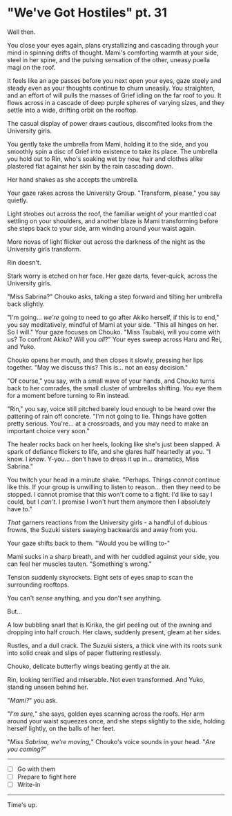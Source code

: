 # "We've Got Hostiles" pt. 31

Well then.

You close your eyes again, plans crystallizing and cascading through your mind in spinning drifts of thought. Mami's comforting warmth at your side, steel in her spine, and the pulsing sensation of the other, uneasy puella magi on the roof.

It feels like an age passes before you next open your eyes, gaze steely and steady even as your thoughts continue to churn uneasily. You straighten, and an effort of will pulls the masses of Grief idling on the far roof to you. It flows across in a cascade of deep purple spheres of varying sizes, and they settle into a wide, drifting orbit on the rooftop.

The casual display of power draws cautious, discomfited looks from the University girls.

You gently take the umbrella from Mami, holding it to the side, and you smoothly spin a disc of Grief into existence to take its place. The umbrella you hold out to Rin, who's soaking wet by now, hair and clothes alike plastered flat against her skin by the rain cascading down.

Her hand shakes as she accepts the umbrella.

Your gaze rakes across the University Group. "Transform, please," you say quietly.

Light strobes out across the roof, the familiar weight of your mantled coat settling on your shoulders, and another blaze is Mami transforming before she steps back to your side, arm winding around your waist again.

More novas of light flicker out across the darkness of the night as the University girls transform.

Rin doesn't.

Stark worry is etched on her face. Her gaze darts, fever-quick, across the University girls.

"Miss Sabrina?" Chouko asks, taking a step forward and tilting her umbrella back slightly.

"I'm going... *we're* going to need to go after Akiko herself, if this is to end," you say meditatively, mindful of Mami at your side. "This all hinges on her. So I will." Your gaze focuses on Chouko. "Miss Tsubaki, will you come with us? To confront Akiko? Will you *all*?" Your eyes sweep across Haru and Rei, and Yuko.

Chouko opens her mouth, and then closes it slowly, pressing her lips together. "May we discuss this? This is... not an easy decision."

"Of course," you say, with a small wave of your hands, and Chouko turns back to her comrades, the small cluster of umbrellas shifting. You eye them for a moment before turning to Rin instead.

"Rin," you say, voice still pitched barely loud enough to be heard over the pattering of rain off concrete. "I'm not going to lie. Things have gotten pretty serious. You're... at a crossroads, and you may need to make an important choice very soon."

The healer rocks back on her heels, looking like she's just been slapped. A spark of defiance flickers to life, and she glares half heartedly at you. "I know. I *know*. Y-you... don't have to dress it up in... dramatics, Miss Sabrina."

You twitch your head in a minute shake. "Perhaps. Things *cannot* continue like this. If your group is unwilling to listen to reason... then they need to be stopped. I cannot promise that this won't come to a fight. I'd like to say I could, but I *can't*. I promise I won't hurt them anymore then I absolutely have to."

*That* garners reactions from the University girls - a handful of dubious frowns, the Suzuki sisters swaying backwards and away from you.

Your gaze shifts back to them. "Would you be willing to-"

Mami sucks in a sharp breath, and with her cuddled against your side, you can feel her muscles tauten. "Something's wrong."

Tension suddenly skyrockets. Eight sets of eyes snap to scan the surrounding rooftops.

You can't *sense* anything, and you don't *see* anything.

But...

A low bubbling snarl that is Kirika, the girl peeling out of the awning and dropping into half crouch. Her claws, suddenly present, gleam at her sides.

Rustles, and a dull crack. The Suzuki sisters, a thick vine with its roots sunk into solid creak and slips of paper fluttering restlessly.

Chouko, delicate butterfly wings beating gently at the air.

Rin, looking terrified and miserable. Not even transformed. And Yuko, standing unseen behind her.

"*Mami?*" you ask.

"*I'm sure,*" she says, golden eyes scanning across the roofs. Her arm around your waist squeezes once, and she steps slightly to the side, holding herself lightly, on the balls of her feet.

"*Miss Sabrina, we're moving,*" Chouko's voice sounds in your head. "*Are you coming?*"

---

- [ ] Go with them
- [ ] Prepare to fight here
- [ ] Write-in

---

Time's up.
